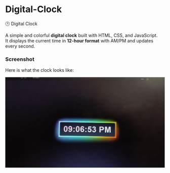 # Digital-Clock

🕒 Digital Clock

A simple and colorful **digital clock** built with HTML, CSS, and JavaScript.  
It displays the current time in **12-hour format** with AM/PM and updates every second.

### Screenshot

Here is what the clock looks like:

![A screenshot of my neon-style digital clock](https://github.com/Sruthi1509/Digital-Clock/blob/main/IMG_20250810_235230.jpg)


